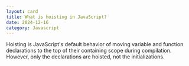 ```yaml
---
layout: card
title: What is hoisting in JavaScript?
date: 2024-12-16
category: Javascript
---
```


Hoisting is JavaScript's default behavior of moving variable and function declarations to the top of their containing scope during compilation. However, only the declarations are hoisted, not the initializations.
        